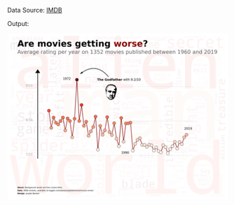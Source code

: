 

Data Source: [IMDB](https://www.kaggle.com/datasets/jaidalmotra/movies-review)

Output: 

![godfather](wordcloud_linechart.png) 